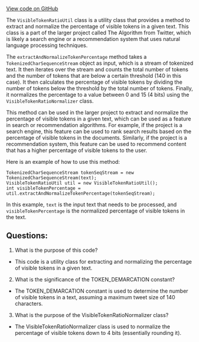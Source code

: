 [View code on GitHub](https://github.com/misbahsy/the-algorithm/src/java/com/twitter/search/ingester/model/VisibleTokenRatioUtil.java)

The `VisibleTokenRatioUtil` class is a utility class that provides a method to extract and normalize the percentage of visible tokens in a given text. This class is a part of the larger project called The Algorithm from Twitter, which is likely a search engine or a recommendation system that uses natural language processing techniques.

The `extractAndNormalizeTokenPercentage` method takes a `TokenizedCharSequenceStream` object as input, which is a stream of tokenized text. It then iterates over the stream and counts the total number of tokens and the number of tokens that are below a certain threshold (140 in this case). It then calculates the percentage of visible tokens by dividing the number of tokens below the threshold by the total number of tokens. Finally, it normalizes the percentage to a value between 0 and 15 (4 bits) using the `VisibleTokenRatioNormalizer` class.

This method can be used in the larger project to extract and normalize the percentage of visible tokens in a given text, which can be used as a feature in search or recommendation algorithms. For example, if the project is a search engine, this feature can be used to rank search results based on the percentage of visible tokens in the documents. Similarly, if the project is a recommendation system, this feature can be used to recommend content that has a higher percentage of visible tokens to the user.

Here is an example of how to use this method:

```
TokenizedCharSequenceStream tokenSeqStream = new TokenizedCharSequenceStream(text);
VisibleTokenRatioUtil util = new VisibleTokenRatioUtil();
int visibleTokenPercentage = util.extractAndNormalizeTokenPercentage(tokenSeqStream);
```

In this example, `text` is the input text that needs to be processed, and `visibleTokenPercentage` is the normalized percentage of visible tokens in the text.
## Questions: 
 1. What is the purpose of this code?
- This code is a utility class for extracting and normalizing the percentage of visible tokens in a given text.

2. What is the significance of the TOKEN_DEMARCATION constant?
- The TOKEN_DEMARCATION constant is used to determine the number of visible tokens in a text, assuming a maximum tweet size of 140 characters.

3. What is the purpose of the VisibleTokenRatioNormalizer class?
- The VisibleTokenRatioNormalizer class is used to normalize the percentage of visible tokens down to 4 bits (essentially rounding it).